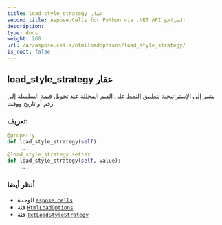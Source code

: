 ```yaml
---
title: load_style_strategy عقار
second_title: Aspose.Cells for Python via .NET API المراجع
description:
type: docs
weight: 260
url: /ar/aspose.cells/htmlloadoptions/load_style_strategy/
is_root: false
---
```

##  load_style_strategy عقار

يشير إلى الإستراتيجية لتطبيق النمط على القيم المحللة عند تحويل قيمة السلسلة إلى رقم أو تاريخ ووقت.
###  تعريف:
```python
@property
def load_style_strategy(self):
    ...
@load_style_strategy.setter
def load_style_strategy(self, value):
    ...
```

###  أنظر أيضا
* الوحدة [`aspose.cells`](../../)
* فئة [`HtmlLoadOptions`](/cells/python-net/ar/aspose.cells/htmlloadoptions)
* فئة [`TxtLoadStyleStrategy`](/cells/python-net/ar/aspose.cells/txtloadstylestrategy)
